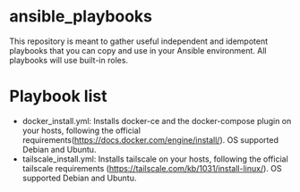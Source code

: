# ansible_playbooks

This repository is meant to gather useful independent and idempotent playbooks that you can copy and use in your Ansible environment.
All playbooks will use built-in roles.

# Playbook list

 - docker_install.yml: Installs docker-ce and the docker-compose plugin on your hosts, following the official requirements(https://docs.docker.com/engine/install/). OS supported Debian and Ubuntu.
 - tailscale_install.yml: Installs tailscale on your hosts, following the official tailscale requirements (https://tailscale.com/kb/1031/install-linux/). OS supported Debian and Ubuntu.